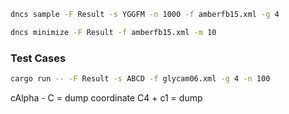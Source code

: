 
```bash
dncs sample -F Result -s YGGFM -n 1000 -f amberfb15.xml -g 4
```

```bash
dncs minimize -F Result -f amberfb15.xml -m 10
```

### Test Cases

```bash
cargo run -- -F Result -s ABCD -f glycam06.xml -g 4 -n 100
```


cAlpha - C = dump coordinate
C4 + c1 = dump
